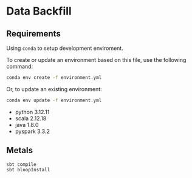 # Data Backfill

## Requirements

Using `conda` to setup development enviroment.

To create or update an environment based on this file, use the following command:

```sh
conda env create -f environment.yml
```

Or, to update an existing environment:

```sh
conda env update -f environment.yml
```

- python 3.12.11
- scala 2.12.18
- java 1.8.0
- pyspark 3.3.2

## Metals

```sh
sbt compile
sbt bloopInstall
```
